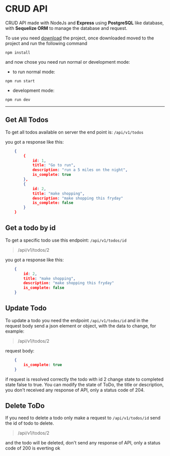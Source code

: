 # CRUD API

CRUD API made with NodeJs and **Express** using **PostgreSQL** like database, with **Sequelize ORM** to manage the database and request.

To use you need [download](https://github.com/MesachVenegas/todo_Server/archive/refs/heads/main.zip) the project, once downloaded moved to the project and run the following command

```npm
npm install
```

and now chose you need run normal or development mode:

- to run normal mode:

```npm
npm run start
```

- development mode:

```npm
npm run dev
```

---

## Get All Todos

To get all todos available on server the end point is:
``` /api/v1/todos ```

you got a response like this:

```json
    {
        {
            id: 1,
            title: "Go to run",
            description: "run a 5 miles on the night",
            is_complete: true
        },
        {
            id: 2,
            title: "make shopping",
            description: "make shopping this fryday"
            is_complete: false
        }
    }
```

## Get a todo by id

To get a specific todo use this endpoint:
```/api/v1/todos/id```

> /api/v1/todos/2

you got a response like this:

```json
    {
        id: 2,
        title: "make shopping",
        description: "make shopping this fryday"
        is_complete: false
    }
```

## Update Todo

To update a todo you need the endpoint `/api/v1/todos/id` and in the request body send a json element or object, with the data to change, for example:
> /api/v1/todos/2

request body:

```json
    {
        is_complete: true
    }
```

if request is resolved correctly the todo with id 2 change state to completed state false to true. You can modify the state of ToDo, the title or description, you don't received any response of API,
only a status code of 204.

## Delete ToDo

If you need to delete a todo only make a request to `/api/v1/todos/id` send the id of todo to delete.

> /api/v1/todos/2

and the todo will be deleted, don't send any response of API, only a status code of 200 is everting ok
